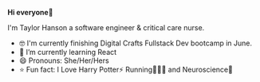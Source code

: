  **Hi everyone**👋
 
 I'm Taylor Hanson a software engineer & critical care nurse.
- 🤓 I'm currently finishing Digital Crafts Fullstack Dev bootcamp in June.
- 🌱 I’m currently learning React
- 😄 Pronouns: She/Her/Hers
- ⭐ Fun fact: I Love Harry Potter⚡ Running🏃🏼‍♀️ and Neuroscience🧠

<!---
tayhanson/tayhanson is a ✨ special ✨ repository because its `README.md` (this file) appears on your GitHub profile.
You can click the Preview link to take a look at your changes.
--->
